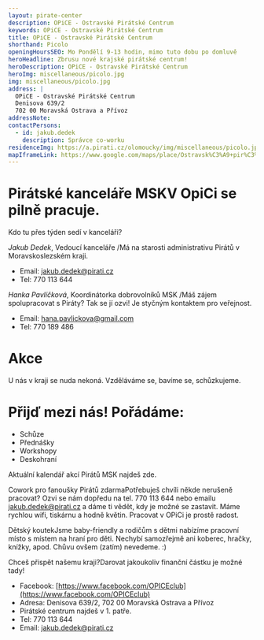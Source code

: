 ```yaml
---
layout: pirate-center
description: OPiCE - Ostravské Pirátské Centrum
keywords: OPiCE - Ostravské Pirátské Centrum
title: OPiCE - Ostravské Pirátské Centrum
shorthand: Picolo
openingHoursSEO: Mo Pondělí 9-13 hodin, mimo tuto dobu po domluvě
heroHeadline: Zbrusu nové krajské pirátské centrum!
heroDescription: OPiCE - Ostravské Pirátské Centrum
heroImg: miscellaneous/picolo.jpg
img: miscellaneous/picolo.jpg
address: |
  OPiCE - Ostravské Pirátské Centrum
  Denisova 639/2
  702 00 Moravská Ostrava a Přívoz
addressNote:
contactPersons:
  - id: jakub.dedek
    description: Správce co-worku
residenceImg: https://a.pirati.cz/olomoucky/img/miscellaneous/picolo.jpg
mapIframeLink: https://www.google.com/maps/place/Ostravsk%C3%A9+pir%C3%A1tsk%C3%A9+centrum+(OPiCe)/@49.833508,18.2859436,17z/data=!3m1!4b1!4m5!3m4!1s0x4713e49a5bf5d909:0x25013ec50478d11c!8m2!3d49.8334204!4d18.2881846
---
```


# Pirátské kanceláře MSKV OpiCi se pilně pracuje. 

Kdo tu přes týden sedí v kanceláři?

*Jakub Dedek*, Vedoucí kanceláře
/Má na starosti administrativu Pirátů v Moravskoslezském kraji.

- Email: [jakub.dedek@pirati.cz](mailto:jakub.dedek@pirati.cz)
- Tel: 770 113 644


*Hanka Pavlíčková*, Koordinátorka dobrovolníků MSK
/Máš zájem spolupracovat s Piráty? Tak se jí ozvi! Je styčným kontaktem pro veřejnost. 

- Email: [hana.pavlickova@gmail.com](mailto:hana.pavlickova@gmail.com)
- Tel: 770 189 486


# Akce
U nás v kraji se nuda nekoná. 
Vzděláváme se, bavíme se, schůzkujeme. 

# Přijď mezi nás! Pořádáme:

- Schůze
- Přednášky
- Workshopy
- Deskohraní

Aktuální kalendář akcí Pirátů MSK najdeš zde.

Cowork pro fanoušky Pirátů zdarmaPotřebuješ chvíli někde nerušeně pracovat? Ozvi se nám dopředu na tel. 770 113 644 
nebo emailu jakub.dedek@pirati.cz a dáme ti vědět, kdy je možné se zastavit. 
Máme rychlou wifi, tiskárnu a hodně květin. Pracovat v OPiCi je prostě radost. 

Dětský koutekJsme baby-friendly a rodičům s dětmi nabízíme pracovní místo s místem na hraní pro děti. 
Nechybí samozřejmě ani koberec, hračky, knížky, apod. Chůvu ovšem (zatím) nevedeme. :)

Chceš přispět našemu kraji?Darovat jakoukoliv finanční částku je možné tady! 

- Facebook: [https://www.facebook.com/OPICEclub](https://www.facebook.com/OPICEclub)
- Adresa: Denisova 639/2, 702 00 Moravská Ostrava a Přívoz
- Pirátské centrum najdeš v 1. patře.
- Tel: 770 113 644
- Email: [jakub.dedek@pirati.cz](mailto:jakub.dedek@pirati.cz)

